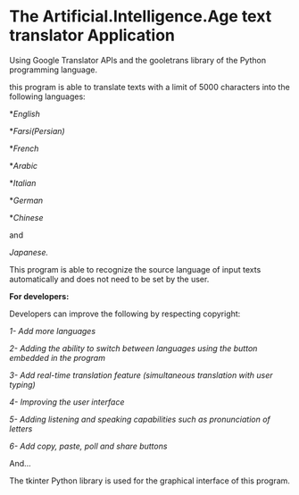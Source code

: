 # The Artificial.Intelligence.Age text translator Application
Using Google Translator APIs and the gooletrans library of the Python programming language. 

this program is able to translate texts with a limit of 5000 characters into the following languages:

 **English*
 
 **Farsi(Persian)*
 
 **French*
 
 **Arabic*
 
 **Italian*
 
 **German*
 
 **Chinese*
 
 and 
 
 *Japanese.*
 
This program is able to recognize the source language of input texts automatically and does not need to be set by the user.

**For developers:**

Developers can improve the following by respecting copyright:

 *1- Add more languages*
 
 *2- Adding the ability to switch between languages using the button embedded in the program*
 
 *3- Add real-time translation feature (simultaneous translation with user typing)*
 
 *4- Improving the user interface*
 
 *5- Adding listening and speaking capabilities such as pronunciation of letters*
 
 *6- Add copy, paste, poll and share buttons*
 
And...

The tkinter Python library is used for the graphical interface of this program.
